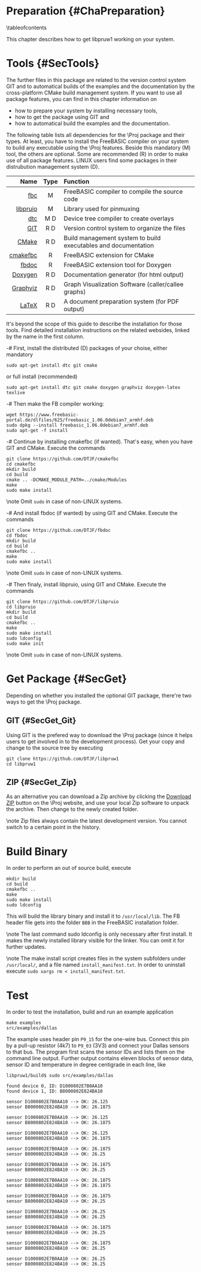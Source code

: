 Preparation {#ChaPreparation}
===========
\tableofcontents

This chapter describes how to get libpruw1 working on your system.


# Tools  {#SecTools}

The further files in this package are related to the version control
system GIT and to automatical builds of the examples and the
documentation by the cross-platform CMake build management system. If
you want to use all package features, you can find in this chapter
information on

- how to prepare your system by installing necessary tools,
- how to get the package using GIT and
- how to automatical build the examples and the documentation.

The following table lists all dependencies for the \Proj package and
their types. At least, you have to install the FreeBASIC compiler on
your system to build any executable using the \Proj features. Beside
this mandatory (M) tool, the others are optional. Some are recommended
(R) in order to make use of all package features. LINUX users find some
packages in their distrubution management system (D).

|                                               Name  | Type |  Function                                                      |
| --------------------------------------------------: | :--: | :------------------------------------------------------------- |
| [fbc](http://www.freebasic.net)                     | M    | FreeBASIC compiler to compile the source code                  |
| [libpruio](https://github.com/DTJF/libpruio)        | M    | Library used for pinmuxing                                     |
| [dtc](https://git.kernel.org/cgit/utils/dtc/dtc.git)| M  D | Device tree compiler to create overlays                        |
| [GIT](http://git-scm.com/)                          | R  D | Version control system to organize the files                   |
| [CMake](http://www.cmake.org)                       | R  D | Build management system to build executables and documentation |
| [cmakefbc](http://github.com/DTJF/cmakefbc)         | R    | FreeBASIC extension for CMake                                  |
| [fbdoc](http://github.com/DTJF/fbdoc)               | R    | FreeBASIC extension tool for Doxygen                           |
| [Doxygen](http://www.doxygen.org/)                  | R  D | Documentation generator (for html output)                      |
| [Graphviz](http://www.graphviz.org/)                | R  D | Graph Visualization Software (caller/callee graphs)            |
| [LaTeX](https://latex-project.org/ftp.html)         | R  D | A document preparation system (for PDF output)                 |

It's beyond the scope of this guide to describe the installation for
those tools. Find detailed installation instructions on the related
websides, linked by the name in the first column.

-# First, install the distributed (D) packages of your choise, either mandatory
   ~~~{.txt}
   sudo apt-get install dtc git cmake
   ~~~
   or full install (recommended)
   ~~~{.txt}
   sudo apt-get install dtc git cmake doxygen graphviz doxygen-latex texlive
   ~~~

-# Then make the FB compiler working:
   ~~~{.txt}
   wget https://www.freebasic-portal.de/dlfiles/625/freebasic_1.06.0debian7_armhf.deb
   sudo dpkg --install freebasic_1.06.0debian7_armhf.deb
   sudo apt-get -f install
   ~~~

-# Continue by installing cmakefbc (if wanted). That's easy, when you
   have GIT and CMake. Execute the commands
   ~~~{.txt}
   git clone https://github.com/DTJF/cmakefbc
   cd cmakefbc
   mkdir build
   cd build
   cmake .. -DCMAKE_MODULE_PATH=../cmake/Modules
   make
   sudo make install
   ~~~
   \note Omit `sudo` in case of non-LINUX systems.

-# And install fbdoc (if wanted) by using GIT and CMake.
   Execute the commands
   ~~~{.txt}
   git clone https://github.com/DTJF/fbdoc
   cd fbdoc
   mkdir build
   cd build
   cmakefbc ..
   make
   sudo make install
   ~~~
   \note Omit `sudo` in case of non-LINUX systems.

-# Then finaly, install libpruio, using GIT and CMake. Execute the commands
   ~~~{.txt}
   git clone https://github.com/DTJF/libpruio
   cd libpruio
   mkdir build
   cd build
   cmakefbc ..
   make
   sudo make install
   sudo ldconfig
   sudo make init
   ~~~
   \note Omit `sudo` in case of non-LINUX systems.


# Get Package  {#SecGet}

Depending on whether you installed the optional GIT package, there're
two ways to get the \Proj package.

## GIT  {#SecGet_Git}

Using GIT is the prefered way to download the \Proj package (since it
helps users to get involved in to the development process). Get your
copy and change to the source tree by executing

~~~{.txt}
git clone https://github.com/DTJF/libpruw1
cd libpruw1
~~~

## ZIP  {#SecGet_Zip}

As an alternative you can download a Zip archive by clicking the
[Download ZIP](https://github.com/DTJF/girtobac/archive/master.zip)
button on the \Proj website, and use your local Zip software to unpack
the archive. Then change to the newly created folder.

\note Zip files always contain the latest development version. You
      cannot switch to a certain point in the history.


# Build Binary

In order to perform an out of source build, execute

~~~{.txt}
mkdir build
cd build
cmakefbc ..
make
sudo make install
sudo ldconfig
~~~

This will build the library binary and install it to `/usr/local/lib`.
The FB header file gets into the folder `BBB` in the FreeBASIC
installation folder.

\note The last command sudo ldconfig is only necessary after first
      install. It makes the newly installed library visible for the
      linker. You can omit it for further updates.

\note The make install script creates files in the system subfolders
      under `/usr/local/`, and a file named `install_manifest.txt`. In
      order to uninstall execute `sudo xargs rm <
      install_manifest.txt`.

# Test

In order to test the installation, build and run an example application

~~~{.txt}
make examples
src/examples/dallas
~~~

The example uses header pin `P9_15` for the one-wire bus. Connect this
pin by a pull-up resistor (4k7) to `P9_03` (3V3) and connect your
Dallas sensors to that bus. The program first scans the sensor IDs and
lists them on the command line output. Further output contains eleven
blocks of sensor data, sensor ID and temperature in degree centigrade
in each line, like

~~~{.txt}
libpruw1/build$ sudo src/examples/dallas

found device 0, ID: D1000802E7B0AA10
found device 1, ID: B8000802E824BA10

sensor D1000802E7B0AA10 --> OK: 26.125
sensor B8000802E824BA10 --> OK: 26.1875

sensor D1000802E7B0AA10 --> OK: 26.125
sensor B8000802E824BA10 --> OK: 26.1875

sensor D1000802E7B0AA10 --> OK: 26.125
sensor B8000802E824BA10 --> OK: 26.1875

sensor D1000802E7B0AA10 --> OK: 26.1875
sensor B8000802E824BA10 --> OK: 26.25

sensor D1000802E7B0AA10 --> OK: 26.1875
sensor B8000802E824BA10 --> OK: 26.25

sensor D1000802E7B0AA10 --> OK: 26.1875
sensor B8000802E824BA10 --> OK: 26.1875

sensor D1000802E7B0AA10 --> OK: 26.1875
sensor B8000802E824BA10 --> OK: 26.25

sensor D1000802E7B0AA10 --> OK: 26.25
sensor B8000802E824BA10 --> OK: 26.25

sensor D1000802E7B0AA10 --> OK: 26.1875
sensor B8000802E824BA10 --> OK: 26.25

sensor D1000802E7B0AA10 --> OK: 26.1875
sensor B8000802E824BA10 --> OK: 26.25

sensor D1000802E7B0AA10 --> OK: 26.25
sensor B8000802E824BA10 --> OK: 26.25
~~~
